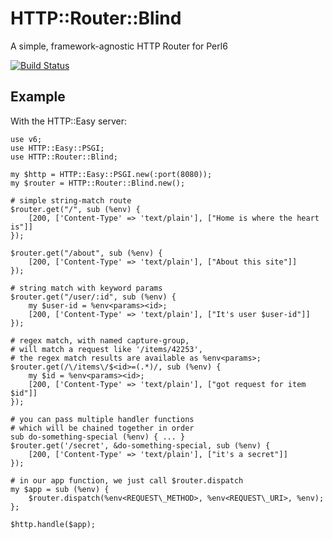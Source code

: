 # HTTP::Router::Blind

A simple, framework-agnostic HTTP Router for Perl6

[![Build Status](https://travis-ci.org/ShaneKilkelly/perl6-http-router-blind.svg?branch=master)](https://travis-ci.org/ShaneKilkelly/perl6-http-router-blind)

## Example

With the HTTP::Easy server:
```perl6
use v6;
use HTTP::Easy::PSGI;
use HTTP::Router::Blind;

my $http = HTTP::Easy::PSGI.new(:port(8080));
my $router = HTTP::Router::Blind.new();

# simple string-match route
$router.get("/", sub (%env) {
    [200, ['Content-Type' => 'text/plain'], ["Home is where the heart is"]]
});

$router.get("/about", sub (%env) {
    [200, ['Content-Type' => 'text/plain'], ["About this site"]]
});

# string match with keyword params
$router.get("/user/:id", sub (%env) {
    my $user-id = %env<params><id>;
    [200, ['Content-Type' => 'text/plain'], ["It's user $user-id"]]
});

# regex match, with named capture-group,
# will match a request like '/items/42253',
# the regex match results are available as %env<params>;
$router.get(/\/items\/$<id>=(.*)/, sub (%env) {
    my $id = %env<params><id>;
    [200, ['Content-Type' => 'text/plain'], ["got request for item $id"]]
});

# you can pass multiple handler functions
# which will be chained together in order
sub do-something-special (%env) { ... }
$router.get('/secret', &do-something-special, sub (%env) {
    [200, ['Content-Type' => 'text/plain'], ["it's a secret"]]
});

# in our app function, we just call $router.dispatch
my $app = sub (%env) {
    $router.dispatch(%env<REQUEST\_METHOD>, %env<REQUEST\_URI>, %env);
};

$http.handle($app);
```


